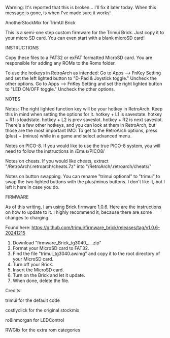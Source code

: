 Warning:  It's reported that this is broken...  I'll fix it later today.  When this message is gone, is when I've made sure it works!




AnotherStockMix for TrimUI Brick

This is a semi-one step custom firmware for the Trimui Brick.  Just copy it to your micro SD card.
You can even start with a blank microSD card!

INSTRUCTIONS

Copy these files to a FAT32 or exFAT formatted MicroSD card.
You are responsible for adding any ROMs to the Roms folder.

To use the hotkeys in RetroArch as intended:
Go to Apps --> FnKey Setting and set the left lighted button to "D-Pad & Joystick toggle."  Uncheck the other options.
Go to Apps --> FnKey Setting and set the right lighted button to "LED ON/OFF toggle."  Uncheck the other options.

NOTES

Notes:  The right lighted function key will be your hotkey in RetroArch.  Keep this in mind when setting the options for it.
hotkey + L1 is savestate.
hotkey + R1 is loadstate.
hotkey + L2 is prev saveslot.
hotkey + R2 is next saveslot.
There's a few other hotkeys, and you can look at them in RetroArch, but those are the most important IMO.
To get to the RetroArch options, press (plus) + (minus) while in a game and select advanced menu. 

Notes on PICO-8.  If you would like to use the true PICO-8 system, you will need to follow the instructions in /Emus/PICO8/

Notes on cheats.  If you would like cheats, extract "/RetroArch/.retroarch/cheats.7z" into "/RetroArch/.retroarch/cheats/"

Notes on button swapping.  You can rename "trimui optional" to "trimui" to swap the two lighted buttons with the plus/minus buttons.  I don't like it, but I left it here in case you do.

FIRMWARE

As of this writing, I am using Brick firmware 1.0.6.  Here are the instructions on how to update to it. I highly recommend it, because there are some changes to charging.

Found here:  https://github.com/trimui/firmware_brick/releases/tag/v1.0.6-20241215
1.  Download "firmware_Brick_tg3040_....zip"
2.  Format your MicroSD card to FAT32.
3.  Find the file "trimui_tg3040.awimg" and copy it to the root directory of your MicroSD card.
4.  Turn off your Brick.
5.  Insert the MicroSD card.
6.  Turn on the Brick and let it update.
7.  When done, delete the file.



Credits:

trimui for the default code

costlyclick for the original stockmix

ro8inmorgan for LEDControl

RWGlix for the extra rom categories

